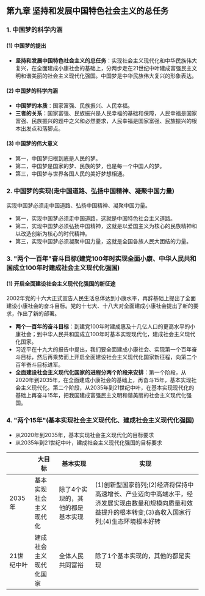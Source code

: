 ## 第九章 坚持和发展中国特色社会主义的总任务
### 1. 中国梦的科学内涵
#### (1) 中国梦的提出
- **坚持和发展中国特色社会主义的总任务**：实现社会主义现代化和中华民族伟大复兴，在全面建成小康社会的基础上，分两步走在21世纪中叶建成富强民主文明和谐美丽的社会主义现代化强国。中国梦是中华民族伟大复兴的形象表达。
#### (2) 中国梦的科学内涵
- **中国梦的本质**：国家富强、民族振兴、人民幸福。
- **三者的关系**：国家富强、民族振兴是人民幸福的基础和保障，人民幸福是国家富强、民族振兴的题中之义和必然要求，人民幸福是国家富强、民族振兴的根本出发点和落脚点。
#### (3) 中国梦的伟大意义
- 第一，中国梦归根到底是人民的梦。
- 第二，中国梦是国家的梦、民族的梦，也是每一个中国人的梦。
- 第三，中国梦与世界各国人民的美好梦想相通。
### 2. 中国梦的实现(走中国道路、弘扬中国精神、凝聚中国力量)
实现中国梦必须走中国道路、弘扬中国精神、凝聚中国力量。
- 第一，实现中国梦必须走中国道路，这就是中国特色社会主义道路。
- 第二，实现中国梦必须弘扬中国精神，这就是以爱国主义为核心的民族精神和以改造创新为核心的时代精神。
- 第三，实现中国梦必须凝聚中国力量，这就是全国各族人民大团结的力量。
### 3. "两个一百年"奋斗目标(建党100年时实现全面小康、中华人民共和国成立100年时建成社会主义现代化强国)
#### (1) 开启全面建设社会主义现代化强国的新征途
2002年党的十六大正式宣告人民生活总体达到小康水平，再辞基础上提出了全面建设小康社会的奋斗目标。党的十七大、十八大对全面建成小康社会提出了新的要求，作出了新的部署。
- **两个一百年的奋斗目标**：到建党100年时建成惠及十几亿人口的更高水平的小康社会；到中华人民共和国成立100年时基本实现现代化，建成社会主义现代化国家。
- 习近平在十九大的报告中提出，我们要全面建成小康社会、实现第一个百年奋斗目标，然后再乘势而上开启全面建设社会主义现代化国家新征程，向第二个百年奋斗目标进军。
- **全面建设社会主义现代化国家的进程分两个阶段来安排**：第一个阶段，从2020年到2035年，在全面建成小康社会的基础上，再奋斗15年，基本实现社会主义现代化。第二个阶段，从2035年到21世纪中叶，在基本实现现代化的基础上再奋斗15年，把我国建成富强民主文明和谐美丽的社会主义现代化强国。

### 4. "两个15年"(基本实现社会主义现代化、建成社会主义现代化强国)
- 从2020年到2035年，基本实现社会主义现代化的目标要求
- 从2035年到21世纪中叶，建成社会主义现代化强国的目标要求

||大目标|基本实现|实现|
|----|----|----|----|
|2035年|基本实现社会主义现代化|除了4个实现的，其他的都是基本实现|(1)创新型国家前列;(2)经济将保持中高速增长、产业迈向中高端水平，经济发展实现由数量和规模向质量和效益提升的根本转变;(3)高收入国家行列;(4)生态环境根本好转|
|21世纪中叶|建成社会主义现代化国家|全体人民共同富裕|除了1个基本实现的，其他的都是实现|

